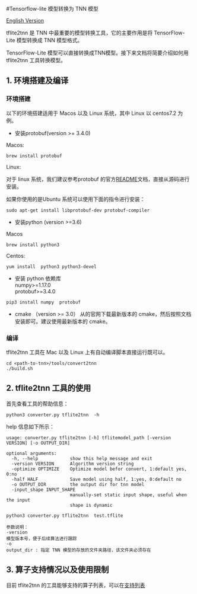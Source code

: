 #Tensorflow-lite 模型转换为 TNN 模型

[English Version](../../en/user/onnx2tnn_en.md)

tflite2tnn 是 TNN 中最重要的模型转换工具，它的主要作用是将 TensorFlow-Lite 模型转换成 TNN 模型格式。

TensorFlow-Lite 模型可以直接转换成TNN模型。接下来文档将简要介绍如何用 tflite2tnn 工具转换模型。
## 1. 环境搭建及编译
### 环境搭建
以下的环境搭建适用于 Macos 以及 Linux 系统，其中 Linux 以 centos7.2 为例。

- 安装protobuf(version >= 3.4.0)  

Macos:
```shell script
brew install protobuf
```

Linux:

对于 linux 系统，我们建议参考protobuf 的官方[README](https://github.com/protocolbuffers/protobuf/blob/master/src/README.md)文档，直接从源码进行安装。  

如果你使用的是Ubuntu 系统可以使用下面的指令进行安装：
```shell script
sudo apt-get install libprotobuf-dev protobuf-compiler
```



- 安装python (version >=3.6)  

Macos
```shell script
brew install python3
```
Centos:
```shell script
yum install  python3 python3-devel
```

- 安装 python 依赖库  
numpy>=1.17.0  
protobuf>=3.4.0
```shell script
pip3 install numpy  protobuf
```

- cmake （version >= 3.0）
从的官网下载最新版本的 cmake，然后按照文档安装即可。建议使用最新版本的 cmake。

### 编译
tflite2tnn 工具在 Mac 以及 Linux 上有自动编译脚本直接运行既可以。
 ```shell script
cd <path-to-tnn>/tools/convert2tnn
./build.sh 
 ```

## 2. tflite2tnn 工具的使用

首先查看工具的帮助信息：
```shell script
python3 converter.py tflite2tnn  -h
```
help 信息如下所示：
```text
usage: converter.py tflite2tnn [-h] tflitemodel_path [-version VERSION] [-o OUTPUT_DIR]

optional arguments:
  -h, --help            show this help message and exit
  -version VERSION      Algorithm version string
  -optimize OPTIMIZE    Optimize model befor convert, 1:default yes, 0:no
  -half HALF            Save model using half, 1:yes, 0:default no
  -o OUTPUT_DIR         the output dir for tnn model
  -input_shape INPUT_SHAPE
                        manually-set static input shape, useful when the input
                        shape is dynamic
```


```shell script
python3 converter.py tflite2tnn  test.tflite
```
```text
参数说明：
-version
模型版本号，便于后续算法进行跟踪
-o
output_dir : 指定 TNN 模型的存放的文件夹路径，该文件夹必须存在
```


## 3. 算子支持情况以及使用限制
目前 tflite2tnn 的工具能够支持的算子列表，可以在[支持列表](support_tflite_mode.md)